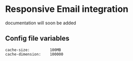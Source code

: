 # Responsive Email integration

documentation will soon be added

## Config file variables


````
cache-size:         100MB
cache-dimension:    100000
````

